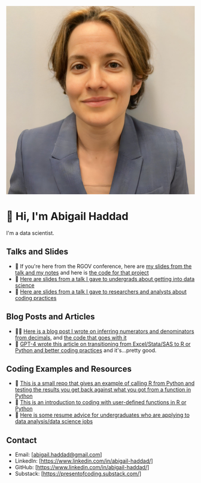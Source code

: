![Profile Picture](image.png)

# 👋 Hi, I'm Abigail Haddad

I'm a data scientist.

## Talks and Slides
- 📝 If you're here from the RGOV conference, here are [my slides from the talk and my notes](https://github.com/abigailhaddad/conference_talk_slides) and here is [the code for that project](https://github.com/abigailhaddad/usajobs_classification_with_marvin)
- 📝 [Here are slides from a talk I gave to undergrads about getting into data science](https://github.com/abigailhaddad/slides/blob/main/Working%20In%20Data%20Science.pdf)
- 📝 [Here are slides from a talk I gave to researchers and analysts about coding practices](https://github.com/abigailhaddad/slides/blob/main/Better%20Coding%20Practices.pdf)

## Blog Posts and Articles
- 👩‍💻 [Here is a blog post I wrote on inferring numerators and denominators from decimals](https://blog.capitaltg.com/ghost/#/editor/post/63d2d6482eaf220001392673), and [the code that goes with it](https://github.com/abigailhaddad/fractionUniqueness)
- 📝 [GPT-4 wrote this article on transitioning from Excel/Stata/SAS to R or Python and better coding practices](https://github.com/abigailhaddad/slides/blob/main/starting_r_or_python.md) and it's...pretty good.

## Coding Examples and Resources
- 📝 [This is a small repo that gives an example of calling R from Python and testing the results you get back against what you got from a function in Python](https://github.com/abigailhaddad/pythontoR/blob/main/README.md)
- 📝 [This is an introduction to coding with user-defined functions in R or Python](https://github.com/abigailhaddad/slides/blob/main/Improving%20Your%20Code%20with%20Functions%20in%20Python%20and%20R.md)
- 📝 [Here is some resume advice for undergraduates who are applying to data analysis/data science jobs](https://github.com/abigailhaddad/slides/blob/main/Creating%20a%20Resume%20for%20Data%20Analysis%20and%20Data%20Science%20Jobs%20as%20an%20Undergraduate.md)

## Contact
- Email: [abigail.haddad@gmail.com]
- LinkedIn: [https://www.linkedin.com/in/abigail-haddad/]
- GitHub: [https://www.linkedin.com/in/abigail-haddad/]
- Substack: [https://presentofcoding.substack.com/]